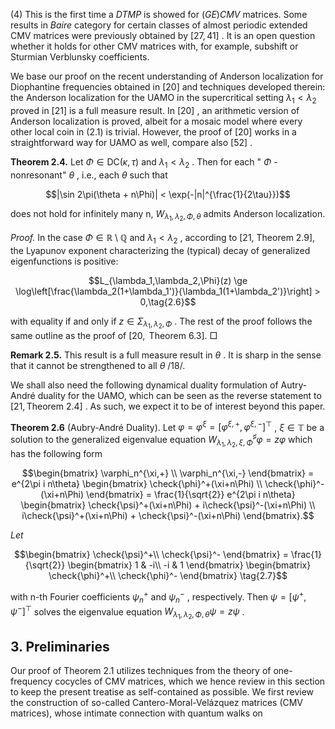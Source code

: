 $(4)$  This is the first time a  $DTMP$  is showed for  $(GE)CMV$  matrices. Some results in  $Baire$  category for certain classes of almost periodic extended CMV matrices were previously obtained by  $[27, 41]$ . It is an open question whether it holds for other CMV matrices with, for example, subshift or Sturmian Verblunsky coefficients.

We base our proof on the recent understanding of Anderson localization for Diophantine frequencies obtained in  $[20]$  and techniques developed therein: the Anderson localization for the UAMO in the supercritical setting  $\lambda_1 < \lambda_2$  proved in [21] is a full measure result. In  $[20]$ , an arithmetic version of Anderson localization is proved, albeit for a mosaic model where every other local coin in  $(2.1)$  is trivial. However, the proof of [20] works in a straightforward way for UAMO as well, compare also  $[52]$ .

**Theorem 2.4.** Let  $\Phi \in \mathrm{DC}(\kappa, \tau)$  and  $\lambda_1 < \lambda_2$ . Then for each " $\Phi$ -nonresonant"  $\theta$ , i.e., each  $\theta$  such that

$$|\sin 2\pi(\theta + n\Phi)| < \exp(-|n|^{\frac{1}{2\tau}})$$

does not hold for infinitely many n,  $W_{\lambda_1,\lambda_2,\Phi,\theta}$  admits Anderson localization.

*Proof.* In the case  $\Phi \in \mathbb{R} \setminus \mathbb{Q}$  and  $\lambda_1 < \lambda_2$ , according to [21, Theorem 2.9], the Lyapunov exponent characterizing the (typical) decay of generalized eigenfunctions is positive:

$$L_{\lambda_1,\lambda_2,\Phi}(z) \ge \log\left[\frac{\lambda_2(1+\lambda_1')}{\lambda_1(1+\lambda_2')}\right] > 0,\tag{2.6}$$

with equality if and only if  $z \in \Sigma_{\lambda_1,\lambda_2,\Phi}$ . The rest of the proof follows the same outline as the proof of  $[20, \text{ Theorem 6.3}].$  $\Box$ 

**Remark 2.5.** This result is a full measure result in  $\theta$ . It is sharp in the sense that it cannot be strengthened to all  $\theta$  /18/.

We shall also need the following dynamical duality formulation of Autry-André duality for the UAMO, which can be seen as the reverse statement to  $[21, \text{Theorem 2.4}]$ . As such, we expect it to be of interest beyond this paper.

**Theorem 2.6** (Aubry-André Duality). Let  $\varphi = \varphi^{\xi} = \left[\varphi^{\xi,+}, \varphi^{\xi,-}\right]^{\top}$ ,  $\xi \in \mathbb{T}$  be a solution to the generalized eigenvalue equation  $W^{\sharp}_{\lambda_1,\lambda_2,\xi,\Phi}\varphi = z\varphi$  which has the following form

$$\begin{bmatrix} \varphi_n^{\xi,+} \\ \varphi_n^{\xi,-} \end{bmatrix} = e^{2\pi i n\theta} \begin{bmatrix} \check{\phi}^+(\xi+n\Phi) \\ \check{\phi}^-(\xi+n\Phi) \end{bmatrix} = \frac{1}{\sqrt{2}} e^{2\pi i n\theta} \begin{bmatrix} \check{\psi}^+(\xi+n\Phi) + i\check{\psi}^-(\xi+n\Phi) \\ i\check{\psi}^+(\xi+n\Phi) + \check{\psi}^-(\xi+n\Phi) \end{bmatrix}.$$

 $Let$ 

$$\begin{bmatrix} \check{\psi}^+\\ \check{\psi}^- \end{bmatrix} = \frac{1}{\sqrt{2}} \begin{bmatrix} 1 & -i\\ -i & 1 \end{bmatrix} \begin{bmatrix} \check{\phi}^+\\ \check{\phi}^- \end{bmatrix} \tag{2.7}$$

with n-th Fourier coefficients  $\psi_n^+$  and  $\psi_n^-$ , respectively. Then  $\psi = [\psi^+, \psi^-]^\top$  solves the eigenvalue equation  $W_{\lambda_1,\lambda_2,\Phi,\theta}\psi = z\psi$ .

## 3. Preliminaries

Our proof of Theorem 2.1 utilizes techniques from the theory of one-frequency cocycles of CMV matrices, which we hence review in this section to keep the present treatise as self-contained as possible. We first review the construction of so-called Cantero-Moral-Velázquez matrices (CMV matrices), whose intimate connection with quantum walks on